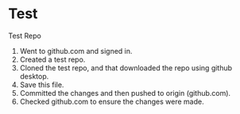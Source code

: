# Test
Test Repo

1. Went to github.com and signed in.
2. Created a test repo.
3. Cloned the test repo, and that downloaded the repo using github desktop.
4. Save this file.
5. Committed the changes and then pushed to origin (github.com).
6. Checked github.com to ensure the changes were made.
